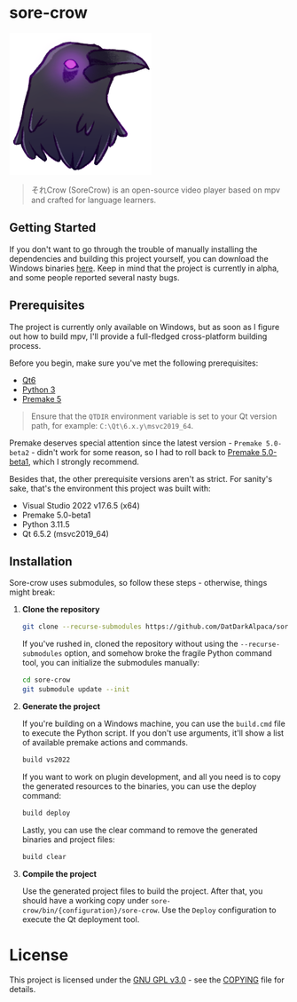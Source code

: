 ﻿# sore-crow

![SoreCrow Logo](sore-crow.png)

> それCrow (SoreCrow) is an open-source video player based on mpv and crafted for language learners.

## Getting Started

If you don't want to go through the trouble of manually installing the dependencies and building this project yourself, you can download the Windows binaries [here](https://drive.google.com/drive/folders/1a-K_n_KEaqrdZv_rGpANBtGOebJ6Nwsf?usp=sharing). Keep in mind that the project is currently in alpha, and some people reported several nasty bugs.


## Prerequisites

The project is currently only available on Windows, but as soon as I figure out how to build mpv, I'll provide a full-fledged cross-platform building process.

Before you begin, make sure you've met the following prerequisites:
* [Qt6](https://www.qt.io/product/qt6)
* [Python 3](https://www.python.org/downloads/)
* [Premake 5](https://github.com/premake/premake-core/releases)

> Ensure that the `QTDIR` environment variable is set to your Qt version path, for example: `C:\Qt\6.x.y\msvc2019_64`.

Premake deserves special attention since the latest version - `Premake 5.0-beta2` - didn't work for some reason, so I had to roll back to [Premake 5.0-beta1](https://github.com/premake/premake-core/releases/tag/v5.0.0-beta1), which I strongly recommend.

Besides that, the other prerequisite versions aren't as strict. For sanity's sake, that's the environment this project was built with:
* Visual Studio 2022 v17.6.5 (x64)
* Premake 5.0-beta1
* Python 3.11.5 
* Qt 6.5.2 (msvc2019_64)

## Installation
Sore-crow uses submodules, so follow these steps - otherwise, things might break:

1. **Clone the repository**

    ```bash
    git clone --recurse-submodules https://github.com/DatDarkAlpaca/sore-crow
    ```

    If you've rushed in, cloned the repository without using the `--recurse-submodules` option, and somehow broke the fragile Python command tool, you can initialize the submodules manually:

    ```bash
    cd sore-crow
    git submodule update --init
    ```

2. **Generate the project**

    If you're building on a Windows machine, you can use the `build.cmd` file to execute the Python script. If you don't use arguments, it'll show a list of available premake actions and commands.

    ```bash
    build vs2022
    ```

    If you want to work on plugin development, and all you need is to copy the generated resources to the binaries, you can use the deploy command:
    
    ```bash
    build deploy
    ```

    Lastly, you can use the clear command to remove the generated binaries and project files:

    ```bash
    build clear
    ```

3. **Compile the project**

    Use the generated project files to build the project. After that, you should have a working copy under `sore-crow/bin/{configuration}/sore-crow`. Use the `Deploy` configuration to execute the Qt deployment tool.


# License

This project is licensed under the [GNU GPL v3.0](https://opensource.org/license/gpl-3-0/) - see the [COPYING](COPYING) file for details.
